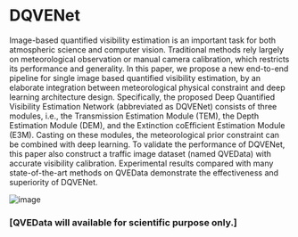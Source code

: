# DQVENet

Image-based quantified visibility estimation is an important task for both atmospheric science and computer vision. Traditional methods rely largely on meteorological observation or manual camera calibration, which restricts its performance and generality. In this paper, we propose a new end-to-end pipeline for single image based quantified visibility estimation, by an elaborate integration between meteorological physical constraint and deep learning architecture design. Specifically, the proposed Deep Quantified Visibility Estimation Network (abbreviated as DQVENet) consists of three modules, i.e., the Transmission Estimation Module (TEM), the Depth Estimation Module (DEM), and the Extinction coEfficient Estimation Module (E3M). Casting on these modules, the meteorological prior constraint can be combined with deep learning. To validate the performance of DQVENet, this paper also construct a traffic image dataset (named QVEData) with accurate visibility calibration. Experimental results compared with many state-of-the-art methods on QVEData demonstrate the effectiveness and superiority of DQVENet.

![image](https://user-images.githubusercontent.com/7878040/203505832-88e88990-18ae-4924-aeb2-9527963970a8.png)

### [QVEData will available for scientific purpose only.]

